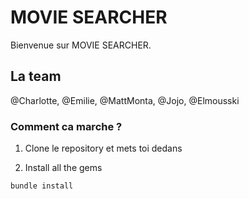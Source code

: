 # MOVIE SEARCHER  

Bienvenue sur MOVIE SEARCHER. 

## La team
@Charlotte, @Emilie, @MattMonta, @Jojo, @Elmousski 

### Comment ca marche ? 

1. Clone le repository et mets toi dedans

2. Install all the gems
```sh
bundle install
```
